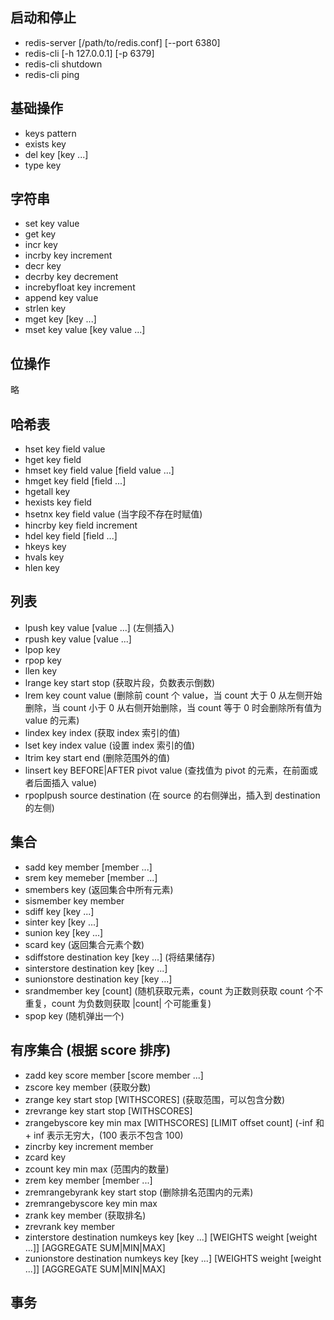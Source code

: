 ## 启动和停止

- redis-server [/path/to/redis.conf] [--port 6380]
- redis-cli [-h 127.0.0.1] [-p 6379]
- redis-cli shutdown
- redis-cli ping

## 基础操作

- keys pattern
- exists key
- del key [key ...]
- type key

## 字符串

- set key value
- get key
- incr key
- incrby key increment
- decr key
- decrby key decrement
- increbyfloat key increment
- append key value
- strlen key
- mget key [key ...]
- mset key value [key value ...]

## 位操作

略

## 哈希表

- hset key field value
- hget key field
- hmset key field value [field value ...]
- hmget key field [field ...]
- hgetall key
- hexists key field
- hsetnx key field value (当字段不存在时赋值)
- hincrby key field increment
- hdel key field [field ...]
- hkeys key
- hvals key
- hlen key

## 列表

- lpush key value [value ...] (左侧插入)
- rpush key value [value ...]
- lpop key
- rpop key
- llen key
- lrange key start stop (获取片段，负数表示倒数)
- lrem key count value (删除前 count 个 value，当 count 大于 0 从左侧开始删除，当 count 小于 0 从右侧开始删除，当 count 等于 0 时会删除所有值为 value 的元素)
- lindex key index (获取 index 索引的值)
- lset key index value (设置 index 索引的值)
- ltrim key start end (删除范围外的值)
- linsert key BEFORE|AFTER pivot value (查找值为 pivot 的元素，在前面或者后面插入 value)
- rpoplpush source destination (在 source 的右侧弹出，插入到 destination 的左侧)

## 集合

- sadd key member [member ...]
- srem key memeber [member ...]
- smembers key (返回集合中所有元素)
- sismember key member
- sdiff key [key ...]
- sinter key [key ...]
- sunion key [key ...]
- scard key (返回集合元素个数)
- sdiffstore destination key [key ...] (将结果储存)
- sinterstore destination key [key ...]
- sunionstore destination key [key ...]
- srandmember key [count] (随机获取元素，count 为正数则获取 count 个不重复，count 为负数则获取 |count| 个可能重复)
- spop key (随机弹出一个)

## 有序集合 (根据 score 排序)

- zadd key score member [score member ...]
- zscore key member (获取分数)
- zrange key start stop [WITHSCORES] (获取范围，可以包含分数)
- zrevrange key start stop [WITHSCORES]
- zrangebyscore key min max [WITHSCORES] [LIMIT offset count] (-inf 和 + inf 表示无穷大，(100 表示不包含 100)
- zincrby key increment member
- zcard key
- zcount key min max (范围内的数量)
- zrem key member [member ...]
- zremrangebyrank key start stop (删除排名范围内的元素)
- zremrangebyscore key min max
- zrank key member (获取排名)
- zrevrank key member
- zinterstore destination numkeys key [key ...] [WEIGHTS weight [weight ...]] [AGGREGATE SUM|MIN|MAX]
- zunionstore destination numkeys key [key ...] [WEIGHTS weight [weight ...]] [AGGREGATE SUM|MIN|MAX]

## 事务
